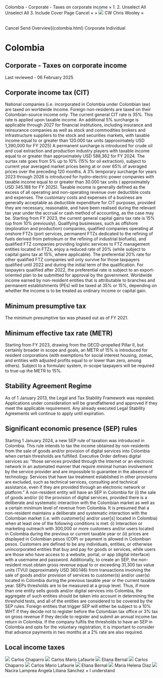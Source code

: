 Colombia - Corporate - Taxes on corporate income
×
1.
2.
Unselect All
Unselect All
3.
Include Cover Page
Cancel
×
×
![](-/media/world-wide-tax-summaries/attachments/global---chris-wooley.ashx%3Frev=ac5e5f3223b34096b1afc2a6009c7320&revision=ac5e5f32-23b3-4096-b1af-c2a6009c7320&hash=859B7ADC84DC2CBEC9760E9E6EE7DE6D0A8BFCDF)
CW
Chris Wooley
×
######
Cancel
Send
Overview](colombia.html)
Corporate
Individual
# Colombia
## Corporate - Taxes on corporate income
Last reviewed - 06 February 2025
## Corporate income tax (CIT)
National companies (i.e. incorporated in Colombia under Colombian law) are taxed on worldwide income. Foreign non-residents are taxed on their Colombian-source income only.
The current general CIT rate is 35%. This rate is applied upon taxable income.
An additional 5% surcharge is applicable through 2027 for financial institutions, including insurance and reinsurance companies as well as stock and commodities brokers and infrastructure suppliers to the stock and securities markets, with taxable income equal to or greater than 120.000 tax units (approximately USD 1,390,000 for FY 2025)
A permanent surcharge is introduced for crude oil and coal extraction and production industry players with taxable income equal to or greater than approximately USD 588,362 for FY 2024. The surtax rate goes from 5% up to 10% (15% for oil extraction), subject to current year averaged market prices being at or over 65% of averaged prices over the preceding 120 months.
A 3% temporary surcharge for years 2023 through 2026 is introduced for hydro-electric power companies with taxable income equal to or greater than 30.000 tax units ( approximately USD 345.188 for FY 2025).
Taxable income is generally defined as the excess of all operating and non-operating revenue over deductible costs and expenses. The customary costs and expenses of a business are generally acceptable as deductible expenditure for CIT purposes, provided they are necessary, reasonable, and have been realised during the relevant tax year under the accrual or cash method of accounting, as the case may be.
Starting from FY 2023, the current general capital gains tax rate is 15% (up from 10% previously).
Qualifying businesses, such as offshore (exploration and production) companies, qualified companies operating at onshore FTZs (port services, permanent FTZs dedicated to the refining of fuels derived from petroleum or the refining of industrial biofuels), and qualified FTZ companies providing logistic services to FTZ management entities located in FTZs, enjoy a reduced rate of 20% (while subject to capital gains tax at 15%, where applicable).
The preferential 20% rate for other qualified FTZ companies will only survive for those taxpayers qualified until 2022 and during the initial term of the qualification. For taxpayers qualified after 2022, the preferential rate is subject to an export-oriented plan to be submitted for approval by the government.
Worldwide income earned by non-resident entities that is attributable to branches and permanent establishments (PEs) will be taxed at 35% or 15%, depending on whether the income is to be treated as ordinary income or capital gain.
## Minimum presumptive tax
The minimum presumptive tax was phased out as of FY 2021.
## Minimum effective tax rate (METR)
Starting from FY 2023, drawing from the OECD-propelled Pillar II, but certainly broader in scope and goals, an METR of 15% is introduced for resident corporations (with exemptions for social interest housing, zomac, and entities with adjusted profits equal to or lower than zero, among others).
Subject to a formulaic system, in-scope taxpayers will be required to true-up the METR to 15%.
## Stability Agreement Regime
As of 1 January 2013, the Legal and Tax Stability Framework was repealed. Applications under consideration will be grandfathered and approved if they meet the applicable requirement. Any already executed Legal Stability Agreements will continue to apply until expiration.
## Significant economic presence (SEP) rules
Starting 1 January 2024, a new SEP rule of taxation was introduced in Colombia. This rule intends to tax the income obtained by non-residents from the sale of goods and/or provision of digital services into Colombia when certain thresholds are fulfilled.
Executive Order defines digital services as: “those services provided through the Internet or an electronic network in an automated manner that require minimal human involvement by the service provider and are impossible to guarantee in the absence of technology. Services that have tax treatment established in other provisions are excluded, such as technical services, consulting and technical assistance, even if they are provided through an electronic network or platform.”
A non-resident entity will have an SEP in Colombia for (i) the sale of goods and/or (ii) the provision of digital services, provided there is a deliberate and systematic interaction with the Colombian market as well as a certain minimum level of revenue from Colombia.
It is presumed that a non-resident maintains a deliberate and systematic interaction with the Colombian market (i.e. with customer[s] and/or user[s] located in Colombia) when at least one of the following conditions is met: (i) Interaction or marketing outreach with 300,000 or more customers and/or users located in Colombia during the previous or current taxable year or (ii) prices are displayed in Colombian pesos (COP) or payment is allowed in Colombian pesos.
Customers are defined to be any individuals, entities, or otherwise unincorporated entities that buy and pay for goods or services, while users are those who have access to a website, portal, or app (digital interface) with a username and password.
Additionally, to create an SEP, the non-resident must obtain gross revenue equal to or exceeding 31,300 tax value units (TVU) (approximately USD 360.146) from transactions involving the sale of goods and/or provision of services to customer(s) and/or user(s) located in Colombia during the previous taxable year or the current taxable year.
SEPs thresholds are to be measured at a group level. Thus, if more than one entity sells goods and/or digital services into Colombia, the aggregate of such entities should be taken into account in determining the threshold tests, and all of the entities are considered to be covered by the SEP rules.
Foreign entities that trigger SEP will either be subject to a 10% WHT if they decide not to register before the Colombian tax office or 3% tax on gross revenue if they decide to register and submit an annual income tax return in Colombia. If the company fulfils the thresholds to have an SEP in Colombia and opts for the voluntary registration, it is important to consider that advance payments in two months at a 2% rate are also required.
## Local income taxes
![](-/media/world-wide-tax-summaries/attachments/colombia---carlos-chaparro.ashx%3Frev=1e76e45de1a54616af5073abdbe0a145&revision=1e76e45d-e1a5-4616-af50-73abdbe0a145&hash=6B3C6C24FFA169DA602799F07C35835AD30BE6A2)
Carlos Chaparro
![](-/media/world-wide-tax-summaries/attachments/colombia---carlos-mario-lafaurie.ashx%3Frev=ac99b132b9a54e5b9f84cec89922fb13&revision=ac99b132-b9a5-4e5b-9f84-cec89922fb13&hash=AB7A662949797B49AA7171027F20D6E31D556667)
Carlos Mario Lafaurie
![](-/media/world-wide-tax-summaries/attachments/colombia---eliana-bernal.ashx%3Frev=c9958b4a332c45799beb626367ea95b7&revision=c9958b4a-332c-4579-9beb-626367ea95b7&hash=BB1C9635DE3733FD6791332EF0C6C0525E7F8E5A)
Eliana Bernal
![](-/media/world-wide-tax-summaries/attachments/colombia---carlos-chaparro.ashx%3Frev=1e76e45de1a54616af5073abdbe0a145&revision=1e76e45d-e1a5-4616-af50-73abdbe0a145&hash=6B3C6C24FFA169DA602799F07C35835AD30BE6A2)
Carlos Chaparro
![](-/media/world-wide-tax-summaries/attachments/colombia---carlos-mario-lafaurie.ashx%3Frev=ac99b132b9a54e5b9f84cec89922fb13&revision=ac99b132-b9a5-4e5b-9f84-cec89922fb13&hash=AB7A662949797B49AA7171027F20D6E31D556667)
Carlos Mario Lafaurie
![](-/media/world-wide-tax-summaries/attachments/colombia---eliana-bernal.ashx%3Frev=c9958b4a332c45799beb626367ea95b7&revision=c9958b4a-332c-4579-9beb-626367ea95b7&hash=BB1C9635DE3733FD6791332EF0C6C0525E7F8E5A)
Eliana Bernal
![](-/media/world-wide-tax-summaries/attachments/colombia---maria-helena-diaz.ashx%3Frev=6a223f6620cd4145bb0906472656f041&revision=6a223f66-20cd-4145-bb09-06472656f041&hash=A282FBA5C6CD96045DCBE06FA893CDD89FAC6DFA)
Maria Helena Diaz
![](-/media/world-wide-tax-summaries/attachments/colombia---nacira-lamprea.ashx%3Frev=179de92bb00b44f9a1823c64ff75410b&revision=179de92b-b00b-44f9-a182-3c64ff75410b&hash=89F37B0168CC3A55B916ED28DD339E34FC364A9C)
Nacira Lamprea
Angela Liliana Sánchez
×
I understand